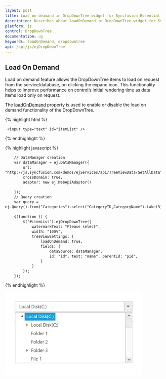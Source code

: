 ```yaml
---
layout: post
title: Load on deamand in DropDownTree widget for Syncfusion Essential JS
description: Describes about loadOnDemand in DropDownTree widget for Syncfusion Essential JS
platform: js
control: DropDownTree
documentation: ug
keywords: loadOnDemand, dropdowntree
api: /api/js/ejDropDownTree
---
```


## Load On Demand

Load on demand feature allows the DropDownTree items to load on request from the service/database, on clicking the expand icon. This functionality helps to improve performance on control’s initial rendering time as data items load only on request. 

The [loadOnDemand](https://help.syncfusion.com/api/js/ejdropdowntree#members:loadOnDemand) property is used to enable or disable the load on demand functionality of the DropDownTree.

{% highlight html %}

     <input type="text" id="itemList" />
     
{% endhighlight %}

{% highlight javascript %}
  
        // DataManager creation
        var dataManager = ej.DataManager({
            url: "http://js.syncfusion.com/demos/ejServices/api/TreeViewData/GetAllData",
            crossDomain: true,
            adaptor: new ej.WebApiAdaptor()

        });
        // Query creation
        var query = ej.Query().from("Categories").select("CategoryID,CategoryName").take(3);

        $(function () {
            $('#itemList').ejDropDownTree({
                watermarkText: "Please select",
                width: "100%",
                treeViewSettings: {
                    loadOnDemand: true,
                    fields: {
                        dataSource: dataManager,
                        id: "id", text: "name", parentId: "pid",
                    }
                }
            });
        });

{% endhighlight %}

![](LoadOnDemand_images/loadondemand.png)